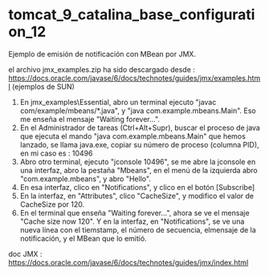 # tomcat_9_catalina_base_configuration_12

Ejemplo de emisión de notificación con MBean por JMX.

el archivo jmx_examples.zip ha sido descargado desde : https://docs.oracle.com/javase/6/docs/technotes/guides/jmx/examples.html (ejemplos de SUN)

1) En jmx_examples\Essential\, abro un terminal ejecuto "javac com/example/mbeans/*.java", y "java com.example.mbeans.Main". Eso me enseña el mensaje "Waiting forever...".
2) En el Administrador de tareas (Ctrl+Alt+Supr), buscar el proceso de java que ejecuta el mando "java com.example.mbeans.Main" que hemos lanzado, se llama java.exe, copiar su número de proceso (columna PID), en mi caso es : 10496
3) Abro otro terminal, ejecuto "jconsole 10496", se me abre la jconsole en una interfaz, abro la pestaña "Mbeans", en el menú de la izquierda abro "com.example.mbeans", y abro "Hello".
4) En esa interfaz, clico en "Notifications", y clico en el botón [Subscribe]
5) En la interfaz, en "Attributes", clico "CacheSize", y modifico el valor de CacheSize por 120.
6) En el terminal que enseña "Waiting forever...", ahora se ve el mensaje "Cache size now 120". Y en la interfaz, en "Notifications", se ve una nueva línea con el tiemstamp, el número de secuencia, elmensaje de la notificación, y el MBean que lo emitió.




doc JMX : https://docs.oracle.com/javase/6/docs/technotes/guides/jmx/index.html
